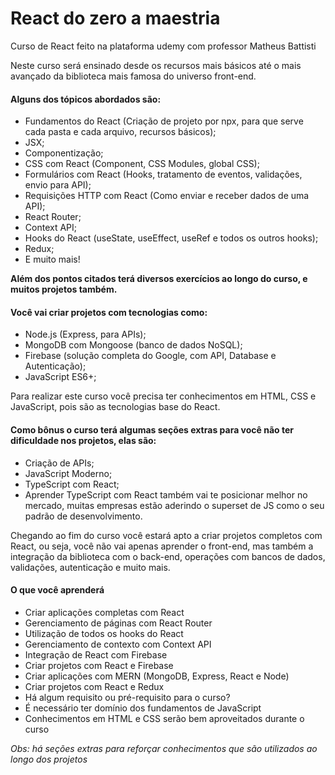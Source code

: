 # React do zero a maestria
Curso de React feito na plataforma udemy com professor Matheus Battisti

Neste curso será ensinado desde os recursos mais básicos até o mais avançado da biblioteca mais famosa do universo front-end.

#### Alguns dos tópicos abordados são:

- Fundamentos do React (Criação de projeto por npx, para que serve cada pasta e cada arquivo, recursos básicos);
- JSX;
- Componentização;
- CSS com React (Component, CSS Modules, global CSS);
- Formulários com React (Hooks, tratamento de eventos, validações, envio para API);
- Requisições HTTP com React (Como enviar e receber dados de uma API);
- React Router;
- Context API;
- Hooks do React (useState, useEffect, useRef e todos os outros hooks);
- Redux;
- E muito mais!

**Além dos pontos citados terá diversos exercícios ao longo do curso, e muitos projetos também.**

#### Você vai criar projetos com tecnologias como:

- Node.js (Express, para APIs);
- MongoDB com Mongoose (banco de dados NoSQL);
- Firebase (solução completa do Google, com API, Database e Autenticação);
- JavaScript ES6+;


Para realizar este curso você precisa ter conhecimentos em HTML, CSS e JavaScript, pois são as tecnologias base do React.

#### Como bônus o curso terá algumas seções extras para você não ter dificuldade nos projetos, elas são:

- Criação de APIs;
- JavaScript Moderno;
- TypeScript com React;
- Aprender TypeScript com React também vai te posicionar melhor no mercado, muitas empresas estão aderindo o superset de JS como o seu padrão de desenvolvimento.

Chegando ao fim do curso você estará apto a criar projetos completos com React, ou seja, você não vai apenas aprender o front-end, mas também a integração da biblioteca com o back-end, operações com bancos de dados, validações, autenticação e muito mais.

#### O que você aprenderá
- Criar aplicações completas com React
- Gerenciamento de páginas com React Router
- Utilização de todos os hooks do React
- Gerenciamento de contexto com Context API
- Integração de React com Firebase
- Criar projetos com React e Firebase
- Criar aplicações com MERN (MongoDB, Express, React e Node)
- Criar projetos com React e Redux
- Há algum requisito ou pré-requisito para o curso?
- É necessário ter domínio dos fundamentos de JavaScript
- Conhecimentos em HTML e CSS serão bem aproveitados durante o curso

*Obs: há seções extras para reforçar conhecimentos que são utilizados ao longo dos projetos*
